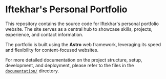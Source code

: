 # Iftekhar's Personal Portfolio

This repository contains the source code for Iftekhar's personal portfolio website. The site serves as a central hub to showcase skills, projects, experience, and contact information.

The portfolio is built using the **Astro** web framework, leveraging its speed and flexibility for content-focused websites.

For more detailed documentation on the project structure, setup, development, and deployment, please refer to the files in the [`documentation/`](./documentation/) directory.
